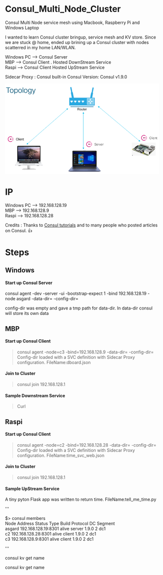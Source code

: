 # Consul_Multi_Node_Cluster
Consul Multi Node service mesh using Macbook, Raspberry Pi and Windows Laptop

I wanted to learn Consul cluster bringup, service mesh and KV store. Since we are stuck @ home, ended up brining up a Consul cluster with nodes scatterred in my home LAN/WLAN.

Windows PC --> Consul Server </br>
MBP --> Consul Client . Hosted DownStream Service</br> 
Raspi --> Consul Client Hosted UpStream Service</br> 

Sidecar Proxy : Consul built-in
Consul Version: Consul v1.9.0

![topology](topology.png)

# IP 

Windows PC --> 192.168.128.19 </br>
MBP --> 192.168.128.9 </br> 
Raspi --> 192.168.128.28 </br> 

Credits : Thanks to [Consul tutorials](https://learn.hashicorp.com/consul) and to many people who posted articles on Consul. :+1:

# Steps

## Windows

#### Start up Consul Server
consul agent -dev -server -ui -bootstrap-expect 1 -bind 192.168.128.19 -node asgard -data-dir=<path> -config-dir=<path> </br> 
  
config-dir was empty and gave a tmp path for data-dir. In data-dir consul will store its own data <br>

## MBP

#### Start up Consul Client

> consul agent  -node=c3 -bind=192.168.128.9 -data-dir=<path> -config-dir=<path> </br> 
Config-dir loaded with a SVC definition with Sidecar Proxy configuration. FileName:dboard.json </br> 

#### Join to Cluster

> consul join 192.168.128.1

#### Sample Downstream Service

> Curl 

## Raspi

#### Start up Consul Client

> consul agent  -node=c2 -bind=192.168.128.28 -data-dir=<path> -config-dir=<path> </br> 
Config-dir loaded with a SVC definition with Sidecar Proxy configuration. FileName:time_svc_web.json </br> 

#### Join to Cluster

> consul join 192.168.128.1

#### Sample UpStream Service

A tiny pyton Flask app was written to return time. FileName:tell_me_time.py





'''

$> consul members </br>
Node    Address              Status  Type    Build  Protocol  DC   Segment </br>
asgard  192.168.128.19:8301  alive   server  1.9.0  2         dc1  <all> </br>
c2      192.168.128.28:8301  alive   client  1.9.0  2         dc1  <default> </br>
c3      192.168.128.9:8301   alive   client  1.9.0  2         dc1  <default> </br>

'''


consul kv get name

consul kv get name


